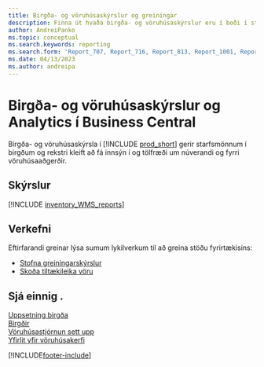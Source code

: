 ```yaml
---
title: Birgða- og vöruhúsaskýrslur og greiningar
description: Finna út hvaða birgða- og vöruhúsaskýrslur eru í boði í staðlaðri útgáfu Business Central til að halda utan um reksturinn.
author: AndreiPanko
ms.topic: conceptual
ms.search.keywords: reporting
ms.search.form: 'Report_707, Report_716, Report_813, Report_1001, Report_5807, Report_5808, Report_5809, Report_7313, Report_7319, Report_7320'
ms.date: 04/13/2023
ms.author: andreipa
---
```

# Birgða- og vöruhúsaskýrslur og Analytics í Business Central

Birgða- og vöruhúsaskýrsla í [!INCLUDE [prod_short](includes/prod_short.md)] gerir starfsmönnum í birgðum og rekstri kleift að fá innsýn í og tölfræði um núverandi og fyrri vöruhúsaaðgerðir.  

## Skýrslur
[!INCLUDE [inventory_WMS_reports](includes/inventory-WMS-reports-include.md)]


## Verkefni

Eftirfarandi greinar lýsa sumum lykilverkum til að greina stöðu fyrirtækisins:

* [Stofna greiningarskýrslur](bi-how-create-analysis-views-reports.md)  
* [Skoða tiltækileika vöru](inventory-how-availability-overview.md)


## Sjá einnig .

[Uppsetning birgða](inventory-setup-inventory.md)  
[Birgðir](inventory-manage-inventory.md)  
[Vöruhúsastjórnun sett upp](warehouse-setup-warehouse.md)  
[Yfirlit yfir vöruhúsakerfi](design-details-warehouse-management.md)

[!INCLUDE[footer-include](includes/footer-banner.md)]

